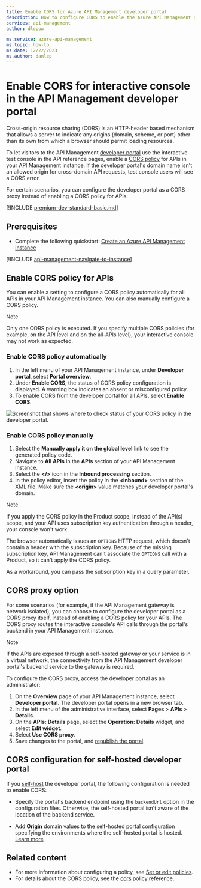 ```yaml
---
title: Enable CORS for Azure API Management developer portal 
description: How to configure CORS to enable the Azure API Management developer portal's interactive test console.
services: api-management
author: dlepow

ms.service: azure-api-management
ms.topic: how-to
ms.date: 12/22/2023
ms.author: danlep
---
```


# Enable CORS for interactive console in the API Management developer portal 
Cross-origin resource sharing (CORS) is an HTTP-header based mechanism that allows a server to indicate any origins (domain, scheme, or port) other than its own from which a browser should permit loading resources. 

To let visitors to the API Management [developer portal](developer-portal-overview.md) use the interactive test console in the API reference pages, enable a [CORS policy](cors-policy.md) for APIs in your API Management instance. If the developer portal's domain name isn't an allowed origin for cross-domain API requests, test console users will see a CORS error.  

For certain scenarios, you can configure the developer portal as a CORS proxy instead of enabling a CORS policy for APIs.

[!INCLUDE [premium-dev-standard-basic.md](../../includes/api-management-availability-premium-dev-standard-basic.md)]

## Prerequisites 

+ Complete the following quickstart: [Create an Azure API Management instance](get-started-create-service-instance.md)

[!INCLUDE [api-management-navigate-to-instance](../../includes/api-management-navigate-to-instance.md)]


## Enable CORS policy for APIs

You can enable a setting to configure a CORS policy automatically for all APIs in your API Management instance. You can also manually configure a CORS policy.

> [!NOTE]
> Only one CORS policy is executed. If you specify multiple CORS policies (for example, on the API level and on the all-APIs level), your interactive console may not work as expected.

### Enable CORS policy automatically

1. In the left menu of your API Management instance, under **Developer portal**, select **Portal overview**.
1. Under **Enable CORS**, the status of CORS policy configuration is displayed. A warning box indicates an absent or misconfigured policy.
1. To enable CORS from the developer portal for all APIs, select **Enable CORS**.

![Screenshot that shows where to check status of your CORS policy in the developer portal.](media/enable-cors-developer-portal/cors-azure-portal.png)


### Enable CORS policy manually

1. Select the **Manually apply it on the global level** link to see the generated policy code.
2. Navigate to **All APIs** in the **APIs** section of your API Management instance.
3. Select the **</>** icon in the **Inbound processing** section.
4. In the policy editor, insert the policy in the **\<inbound\>** section of the XML file. Make sure the **\<origin\>** value matches your developer portal's domain.

> [!NOTE]
> 
> If you apply the CORS policy in the Product scope, instead of the API(s) scope, and your API uses subscription key authentication through a header, your console won't work.
>
> The browser automatically issues an `OPTIONS` HTTP request, which doesn't contain a header with the subscription key. Because of the missing subscription key, API Management can't associate the `OPTIONS` call with a Product, so it can't apply the CORS policy.
>
> As a workaround, you can pass the subscription key in a query parameter.

## CORS proxy option

For some scenarios (for example, if the API Management gateway is network isolated), you can choose to configure the developer portal as a CORS proxy itself, instead of enabling a CORS policy for your APIs. The CORS proxy routes the interactive console's API calls through the portal's backend in your API Management instance.

> [!NOTE]
> If the APIs are exposed through a self-hosted gateway or your service is in a virtual network, the connectivity from the API Management developer portal's backend service to the gateway is required. 

To configure the CORS proxy, access the developer portal as an administrator:

1. On the **Overview** page of your API Management instance, select **Developer portal**. The developer portal opens in a new browser tab.
1. In the left menu of the administrative interface, select **Pages** > **APIs** > **Details**.
1. On the **APIs: Details** page, select the **Operation: Details** widget, and select **Edit widget**.
1. Select **Use CORS proxy**.
1. Save changes to the portal, and [republish the portal](developer-portal-overview.md#publish-the-portal).


## CORS configuration for self-hosted developer portal

If you [self-host](developer-portal-self-host.md) the developer portal, the following configuration is needed to enable CORS:

* Specify the portal's backend endpoint using the `backendUrl` option in the configuration files. Otherwise, the self-hosted portal isn't aware of the location of the backend service.

* Add **Origin** domain values to the self-hosted portal configuration specifying the environments where the self-hosted portal is hosted. [Learn more](developer-portal-self-host.md#configure-cors-settings-for-developer-portal-backend)

## Related content

* For more information about configuring a policy, see [Set or edit policies](set-edit-policies.md).
* For details about the CORS policy, see the [cors](cors-policy.md) policy reference.